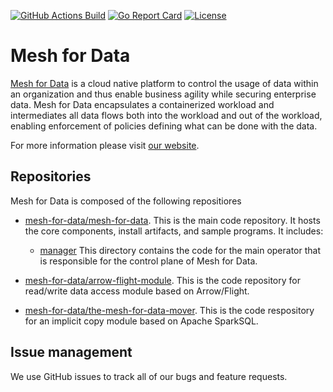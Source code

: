 [![GitHub Actions Build](https://github.com/mesh-for-data/mesh-for-data/actions/workflows/build.yml/badge.svg)](https://github.com/mesh-for-data/mesh-for-data/actions/workflows/build.yml)
[![Go Report Card](https://goreportcard.com/badge/github.com/mesh-for-data/mesh-for-data)](https://goreportcard.com/report/github.com/mesh-for-data/mesh-for-data)
[![License](https://img.shields.io/badge/License-Apache%202.0-blue.svg)](https://opensource.org/licenses/Apache-2.0)

# Mesh for Data

[Mesh for Data](https://mesh-for-data.github.io/mesh-for-data/) is a cloud native platform to control the usage of data within an organization and thus enable business agility while securing enterprise data. Mesh for Data encapsulates a containerized workload and intermediates all data flows both into the workload and out of the workload, enabling enforcement of policies defining what can be done with the data.

For more information please visit [our website](https://mesh-for-data.github.io/mesh-for-data/).

## Repositories

Mesh for Data is composed of the following repositiores

- [mesh-for-data/mesh-for-data](https://github.com/mesh-for-data/mesh-for-data). This is the main code repository. It hosts the core components, install artifacts, and sample programs. It includes:

  - [manager](manager) This directory contains the code for the main operator that is responsible for the control plane of Mesh for Data.

- [mesh-for-data/arrow-flight-module](https://github.com/mesh-for-data/arrow-flight-module). This is the code repository for read/write data access module based on Arrow/Flight.

- [mesh-for-data/the-mesh-for-data-mover](https://github.com/mesh-for-data/the-mesh-for-data-mover). This is the code respository for an implicit copy module based on Apache SparkSQL.

## Issue management

We use GitHub issues to track all of our bugs and feature requests.
